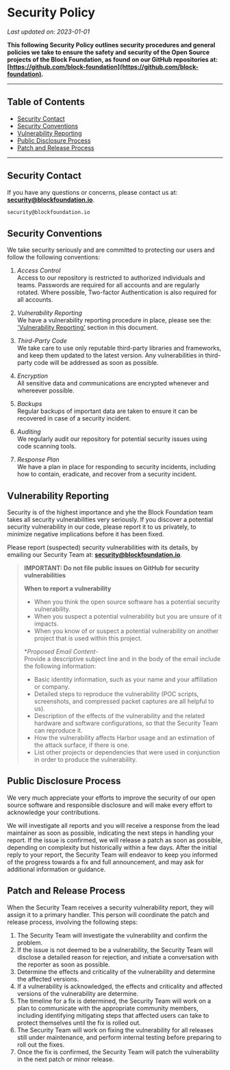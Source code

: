 # Security Policy

_Last updated on: 2023-01-01_

**This following Security Policy outlines security procedures and general policies we take to ensure the safety and security of the Open Source projects of the Block Foundation, as found on our GitHub repositories at: [https://github.com/block-foundation](https://github.com/block-foundation).**

---

## Table of Contents

- [Security Contact](#security-contact)
- [Security Conventions](#security-conventions)
- [Vulnerability Reporting](#vulnerability-reporting)
- [Public Disclosure Process](#public-disclosure-process)
- [Patch and Release Process](#patch-and-release-process)

---

## Security Contact

If you have any questions or concerns, please contact us at:
**[security@blockfoundation.io](mailto:security@blockfoundation.io)**.

``` txt
security@blockfoundation.io
```

## Security Conventions

We take security seriously and are committed to protecting our users and follow
the following conventions:

1. _Access Control_ \
Access to our repository is restricted to authorized individuals and teams.
Passwords are required for all accounts and are regularly rotated.
Where possible, Two-factor Authentication is also required for all accounts.

2. _Vulnerability Reporting_ \
We have a vulnerability reporting procedure in place, please see the:
['Vulnerability Reporting'](#vulnerability-reporting) section in this document.

3. _Third-Party Code_ \
We take care to use only reputable third-party libraries and frameworks,
and keep them updated to the latest version. Any vulnerabilities in
third-party code will be addressed as soon as possible.

4. _Encryption_ \
All sensitive data and communications are encrypted whenever and whereever
possible.

5. _Backups_ \
Regular backups of important data are taken to ensure it can be recovered in
case of a security incident.

6. _Auditing_ \
We regularly audit our repository for potential security issues using code
scanning tools.

7. _Response Plan_ \
We have a plan in place for responding to security incidents, including how
to contain, eradicate, and recover from a security incident.

## Vulnerability Reporting

Security is of the highest importance and yhe the Block Foundation team takes all
security vulnerabilities very seriously.
If you discover a potential security vulnerability in our code, please report
it to us privately, to minimize negative implications before it has been fixed.

Please report (suspected) security vulnerabilities with its details, by
emailing our Security Team at:
**[security@blockfoundation.io](mailto:security@blockfoundation.io)**.

> **IMPORTANT: Do not file public issues on GitHub for security vulnerabilities**
>
> **When to report a vulnerability**
>
> - When you think the open source software has a potential security
vulnerability.
> - When you suspect a potential vulnerability but you are unsure of it impacts.
> - When you know of or suspect a potential vulnerability on another project
that is used within this project.
>
> *_Proposed Email Content_- \
> Provide a descriptive subject line and in the body of the email include the
> following information:
>
> - Basic identity information, such as your name and your affiliation or company.
> - Detailed steps to reproduce the vulnerability (POC scripts, screenshots,
and compressed packet captures are all helpful to us).
> - Description of the effects of the vulnerability and the related hardware
and software configurations, so that the Security Team can reproduce it.
> - How the vulnerability affects Harbor usage and an estimation of the attack
surface, if there is one.
> - List other projects or dependencies that were used in conjunction in order
to produce the vulnerability.

## Public Disclosure Process

We very much appreciate your efforts to improve the security of our open source
software and responsible disclosure and will make every effort to acknowledge
your contributions.

We will investigate all reports and you will receive a response from the lead
maintainer as soon as possible, indicating the next steps in handling your report.
If the issue is confirmed, we will release a patch as soon as possible,
depending on complexity but historically within a few days.
After the initial reply to your report, the Security Team will endeavor
to keep you informed of the progress towards a fix and full announcement,
and may ask for additional information or guidance.

## Patch and Release Process

When the Security Team receives a security vulnerability report, they will
assign it to a primary handler. This person will coordinate the patch and
release process, involving the following steps:

1. The Security Team will investigate the vulnerability and confirm the problem.
2. If the issue is not deemed to be a vulnerability, the Security Team will
disclose a detailed reason for rejection, and initiate a conversation with the
reporter as soon as possible.
3. Determine the effects and criticality of the vulnerability and determine the
affected versions.
4. If a vulnerability is acknowledged, the effects and criticality and affected
versions of the vulnerability are determine.
5. The timeline for a fix is determined, the Security Team will work on a plan
to communicate with the appropriate community members, including identifying
mitigating steps that affected users can take to protect themselves until the
fix is rolled out.
6. The Security Team will work on fixing the vulnerability for all releases
still under maintenance, and perform internal testing before preparing to roll
out the fixes.
7. Once the fix is confirmed, the Security Team will patch the vulnerability in
the next patch or minor release.
